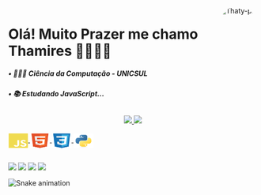 <div>
  <img align="right" alt="Thaty-pic" height="150" style="border-radius:50px;" src="https://avatars.githubusercontent.com/u/110689025?s=400&u=6551ec275e6ddf0da7cf97a6ea1d38726d1ebea4&v=4">
</div>

<h1>Olá! Muito Prazer me chamo Thamires  👩🏽👋🏽</h1>

<h5>• <strong> 👩🏽‍💻 Ciência da Computação - UNICSUL</strong></h5>
<h5>• <strong> 📚 Estudando JavaScript... </strong></h5>
  



 ##
 
 
<div align="center">
  <a href="https://github.com/ThamiresRibeiros">
  <img height="180em" src="https://github-readme-stats.vercel.app/api?username=ThamiresRibeiros&show_icons=true&theme=kacho_ga&include_all_commits=true&count_private=true"/>
   <img height="180em" src="https://github-readme-stats.vercel.app/api/top-langs/?username=ThamiresRibeiros&layout=compact&langs_count=7&theme=kacho_ga"/>
</div>

</div>
<div style="display: inline_block"><br>
  <img align="center" alt="Thaty-Js" height="30" width="40" src="https://raw.githubusercontent.com/devicons/devicon/master/icons/javascript/javascript-plain.svg">
  <img align="center" alt="Thaty-HTML" height="30" width="40" src="https://raw.githubusercontent.com/devicons/devicon/master/icons/html5/html5-original.svg">
  <img align="center" alt="Thaty-CSS" height="30" width="40" src="https://raw.githubusercontent.com/devicons/devicon/master/icons/css3/css3-original.svg">
  <img align="center" alt="Thaty-Python" height="30" width="40" src="https://raw.githubusercontent.com/devicons/devicon/master/icons/python/python-original.svg">
</div>


 ##
 
 <div> 
    <a href="https://www.linkedin.com/in/thamires-ribeiros/" target="_blank"><img src="https://img.shields.io/badge/-LinkedIn-%230077B5?style=for-the-badge&logo=linkedin&logoColor=white" target="_blank"></a> 
      <a href = "mailto:thamires.ribeiros.silva@hotmail.com"><img src="https://img.shields.io/badge/Microsoft_Outlook-0078D4?style=for-the-badge&logo=microsoft-outlook&logoColor=white"_blank"></a>
  <a href="mailto:thamires.ribeiros.silva@gmail.com" target="_blank"><img src="https://img.shields.io/badge/Gmail-D14836?style=for-the-badge&logo=gmail&logoColor=white" target="_blank"></a>
  <a href="https://discord.gg/3bGteEXzdr " target="_blank"><img src="https://img.shields.io/badge/Discord-7289DA?style=for-the-badge&logo=discord&logoColor=white" target="_blank"></a> 

 
 </div>
 
 ![Snake animation](https://github.com/ThamiresRibeiros/ThamiresRibeiros/blob/output/github-contribution-grid-snake.svg)
